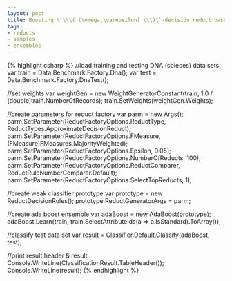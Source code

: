```yaml
---
layout: post
title: Boosting \`\\\( (\omega,\varepsilon) \\\)\`-decision reduct based classifier
tags: 
- reducts
- samples
- ensembles
---
```


{% highlight csharp %}
//load training and testing DNA (spieces) data sets
var train = Data.Benchmark.Factory.Dna();
var test = Data.Benchmark.Factory.DnaTest();

//set weights
var weightGen = new WeightGeneratorConstant(train, 1.0 / (double)train.NumberOfRecords);
train.SetWeights(weightGen.Weights);

//create parameters for reduct factory
var parm = new Args();
parm.SetParameter(ReductFactoryOptions.ReductType, ReductTypes.ApproximateDecisionReduct);
parm.SetParameter(ReductFactoryOptions.FMeasure, (FMeasure)FMeasures.MajorityWeighted);
parm.SetParameter(ReductFactoryOptions.Epsilon, 0.05);
parm.SetParameter(ReductFactoryOptions.NumberOfReducts, 100);
parm.SetParameter(ReductFactoryOptions.ReductComparer, ReductRuleNumberComparer.Default);
parm.SetParameter(ReductFactoryOptions.SelectTopReducts, 1);

//create weak classifier prototype
var prototype = new ReductDecisionRules();
prototype.ReductGeneratorArgs = parm;

//create ada boost ensemble
var adaBoost = new AdaBoost<ReductDecisionRules>(prototype);
adaBoost.Learn(train, train.SelectAttributeIds(a => a.IsStandard).ToArray());

//classify test data set
var result = Classifier.Default.Classify(adaBoost, test);

//print result header & result
Console.WriteLine(ClassificationResult.TableHeader());
Console.WriteLine(result);
{% endhighlight %}
